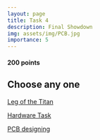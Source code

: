 ```yaml
---
layout: page
title: Task 4
description: Final Showdown
img: assets/img/PCB.jpg
importance: 5
---
```


#### 200 points

## Choose any one

[Leg of the Titan](<javascript:redirectToTask('task4_1')>)

[Hardware Task](<javascript:redirectToTask('task4_2')>)

[PCB designing](<javascript:redirectToTask('task4_3')>)

<script>
function redirectToTask(taskId) {
  window.location.href = '/tasks/' + taskId;
}
</script>
